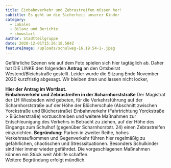 ```yaml
---
title: Einbahnverkehr und Zebrastreifen müssen her!
subtitle: Es geht um die Sicherheit unserer Kinder
category:
  - Lokales
  - Bilanz und Berichte
  - showstart
author: Stadtteilgruppe
date: 2020-12-01T15:26:18.584Z
featureImage: /uploads/schulweg-16.19.54-1-.jpeg
---
```

Gefährliche Szenen wie auf dem Foto spielen sich hier tagtäglich ab. Daher hat DIE LINKE den folgenden **Antrag** an den Ortsbeirat Westend/Bleichstraße gestellt. Leider wurde die Sitzung Ende November 2020 kurzfristig abgesagt.  Wir bleiben dran und lassen nicht locker,

**Hier der Antrag im Wortlaut.**\
**Einbahnverkehr und Zebrastreifen in der Scharnhorststraße**
Der Magistrat der LH Wiesbaden wird gebeten,
für die Verkehrsführung auf der Scharnhorststraße auf der Höhe der Blücherschule (Abschnitt zwischen Yorckstraße und Blücherstraße) Einbahnverkehr (Fahrtrichtung Yorckstraße > Blücherstraße) vorzuschreiben und weitere Maßnahmen zur Entschleunigung des Verkehrs in Betracht zu ziehen,
auf der Höhe des Eingangs zum Schulhof (gegenüber Scharnhorststr. 24) einen Zebrastreifen einzurichten.
**Begründung:** Parken in zweiter Reihe, hohes Verkehrsaufkommen und Gegenverkehr führen hier regelmäßig zu gefährlichen, chaotischen und Stresssituationen. Besonders Schulkinder sind hier immer wieder gefährdet. Die vorgeschlagenen Maßnahmen können ein Stück weit Abhilfe schaffen.\
Weitere Begründung erfolgt mündlich.